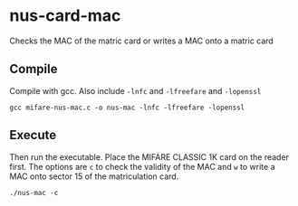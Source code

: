 # nus-card-mac
Checks the MAC of the matric card or writes a MAC onto a matric card

Compile
---------
Compile with gcc. Also include `-lnfc` and `-lfreefare` and `-lopenssl`

`gcc mifare-nus-mac.c -o nus-mac -lnfc -lfreefare -lopenssl`

Execute
--------
Then run the executable. Place the MIFARE CLASSIC 1K card on the reader first. The options are `c` to check the validity of the MAC and `w` to write a MAC onto sector 15 of the matriculation card.

`./nus-mac -c`
